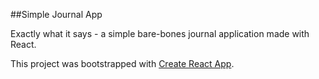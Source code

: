 ##Simple Journal App

Exactly what it says - a simple bare-bones journal application made with React. 



This project was bootstrapped with [Create React App](https://github.com/facebook/create-react-app).